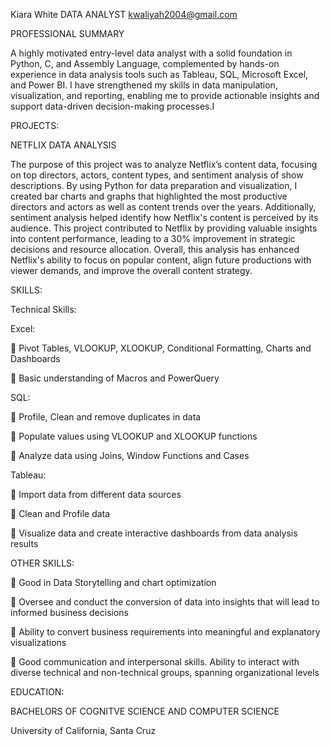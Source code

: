 Kiara White
DATA ANALYST
kwaliyah2004@gmail.com

PROFESSIONAL SUMMARY

A highly motivated entry-level data analyst with a solid foundation in Python, C, and Assembly Language, complemented by hands-on experience in data analysis tools such as Tableau, SQL, Microsoft Excel, and Power BI. I have strengthened my skills in data manipulation, visualization, and reporting, enabling me to provide actionable insights and support data-driven decision-making processes.I

PROJECTS:

NETFLIX DATA ANALYSIS

The purpose of this project was to analyze Netflix’s content data, focusing on top directors, actors, content types, and sentiment analysis of show descriptions. By using Python for data preparation and visualization, I created bar charts and graphs that highlighted the most productive directors and actors as well as content trends over the years. Additionally, sentiment analysis helped identify how Netflix's content is perceived by its audience. This project contributed to Netflix by providing valuable insights into content performance, leading to a 30% improvement in strategic decisions and resource allocation. Overall, this analysis has enhanced Netflix's ability to focus on popular content, align future productions with viewer demands, and improve the overall content strategy.

SKILLS:

Technical Skills:

Excel:

 Pivot Tables, VLOOKUP, XLOOKUP, Conditional Formatting, Charts and Dashboards

 Basic understanding of Macros and PowerQuery

SQL:

 Profile, Clean and remove duplicates in data

 Populate values using VLOOKUP and XLOOKUP functions

 Analyze data using Joins, Window Functions and Cases

Tableau:

 Import data from different data sources

 Clean and Profile data

 Visualize data and create interactive dashboards from data analysis results

OTHER SKILLS:

 Good in Data Storytelling and chart optimization

 Oversee and conduct the conversion of data into insights that will lead to informed business decisions

 Ability to convert business requirements into meaningful and explanatory visualizations

 Good communication and interpersonal skills. Ability to interact with diverse technical and non-technical groups, spanning organizational levels

EDUCATION:

BACHELORS OF COGNITVE SCIENCE AND COMPUTER SCIENCE

University of California, Santa Cruz

<!---
Kiara-916/Kiara-916 is a ✨ special ✨ repository because its `README.md` (this file) appears on your GitHub profile.
You can click the Preview link to take a look at your changes.
--->
